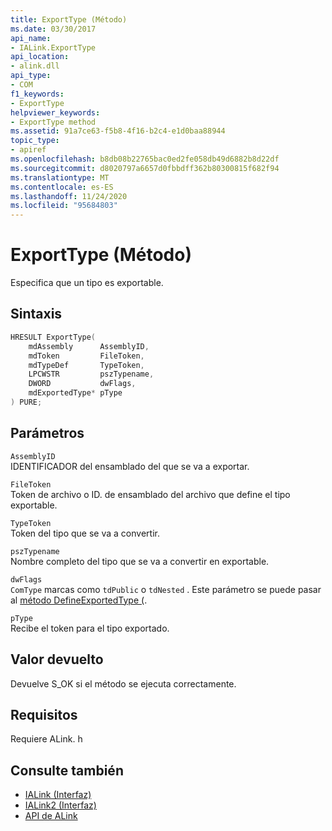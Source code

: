 ```yaml
---
title: ExportType (Método)
ms.date: 03/30/2017
api_name:
- IALink.ExportType
api_location:
- alink.dll
api_type:
- COM
f1_keywords:
- ExportType
helpviewer_keywords:
- ExportType method
ms.assetid: 91a7ce63-f5b8-4f16-b2c4-e1d0baa88944
topic_type:
- apiref
ms.openlocfilehash: b8db08b22765bac0ed2fe058db49d6882b8d22df
ms.sourcegitcommit: d8020797a6657d0fbbdff362b80300815f682f94
ms.translationtype: MT
ms.contentlocale: es-ES
ms.lasthandoff: 11/24/2020
ms.locfileid: "95684803"
---
```

# <a name="exporttype-method"></a>ExportType (Método)

Especifica que un tipo es exportable.  
  
## <a name="syntax"></a>Sintaxis  
  
```cpp  
HRESULT ExportType(  
    mdAssembly      AssemblyID,  
    mdToken         FileToken,  
    mdTypeDef       TypeToken,  
    LPCWSTR         pszTypename,  
    DWORD           dwFlags,  
    mdExportedType* pType  
) PURE;  
```  
  
## <a name="parameters"></a>Parámetros  

 `AssemblyID`  
 IDENTIFICADOR del ensamblado del que se va a exportar.  
  
 `FileToken`  
 Token de archivo o ID. de ensamblado del archivo que define el tipo exportable.  
  
 `TypeToken`  
 Token del tipo que se va a convertir.  
  
 `pszTypename`  
 Nombre completo del tipo que se va a convertir en exportable.  
  
 `dwFlags`  
 `ComType` marcas como `tdPublic` o `tdNested` . Este parámetro se puede pasar al [método DefineExportedType (](../metadata/imetadataassemblyemit-defineexportedtype-method.md).  
  
 `pType`  
 Recibe el token para el tipo exportado.  
  
## <a name="return-value"></a>Valor devuelto  

 Devuelve S_OK si el método se ejecuta correctamente.  
  
## <a name="requirements"></a>Requisitos  

 Requiere ALink. h  
  
## <a name="see-also"></a>Consulte también

- [IALink (Interfaz)](ialink-interface.md)
- [IALink2 (Interfaz)](ialink2-interface.md)
- [API de ALink](index.md)
